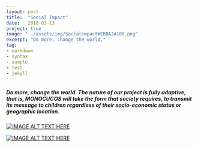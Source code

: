 ```yaml
---
layout: post
title:  "Social Impact"
date:   2016-03-13
project: true
image: "../assets/img/SocialimpactWEBBAJA100.png"
excerpt: "Do more, change the world."
tag:
- markdown
- syntax
- sample
- test
- jekyll
---
```


##### Do more, change the world. The nature of our project is fully adaptive, that is, MONOCUCOS will take the form that society requires, to transmit its message to children regardless of their socio-economic status or geographic location.

[![IMAGE ALT TEXT HERE](https://img.youtube.com/vi/aZwHni_mAnk/0.jpg)](https://www.youtube.com/watch?v=aZwHni_mAnk)

[![IMAGE ALT TEXT HERE](https://img.youtube.com/vi/kHzaMROIt6I/0.jpg)](https://www.youtube.com/watch?v=kHzaMROIt6I)


